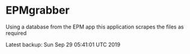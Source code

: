 # EPMgrabber
Using a database from the EPM app this application scrapes the files as required


Latest backup: Sun Sep 29 05:41:01 UTC 2019
